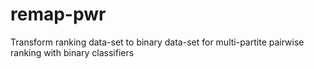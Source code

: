 # remap-pwr
Transform ranking data-set to binary data-set for multi-partite pairwise ranking with binary classifiers
